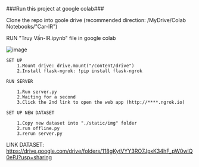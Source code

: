 ###Run this project at google colab###

Clone the repo into goole drive (recommended direction: /MyDrive/Colab Notebooks/"Car-IR")    
    
RUN "Truy Vấn-IR.ipynb" file in google colab

![image](https://user-images.githubusercontent.com/61963734/104850612-aa8c1780-5922-11eb-9b41-e3d64d21868c.png)

    SET UP
        1.Mount drive: drive.mount("/content/drive")
        2.Install flask-ngrok: !pip install flask-ngrok

    RUN SERVER

        1.Run server.py
        2.Waiting for a second
        3.Click the 2nd link to open the web app (http://****.ngrok.io)

    SET UP NEW DATASET

        1.Copy new dataset into "./static/img" folder
        2.run offline.py
        3.rerun server.py

LINK DATASET:
https://drive.google.com/drive/folders/118gKytVYY3RO7JpxK34hF_pW0wlQ0ePJ?usp=sharing
